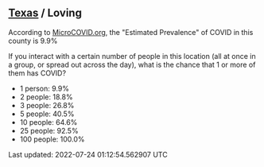 
## [Texas](/united-states/texas) / Loving

According to [MicroCOVID.org](http://microcovid.org),
the "Estimated Prevalence" of COVID in this county is 9.9%

If you interact with a certain number of people in this location
(all at once in a group, or spread out across the day), what is the chance that
1 or more of them has COVID?

- 1 person: 9.9%
- 2 people: 18.8%
- 3 people: 26.8%
- 5 people: 40.5%
- 10 people: 64.6%
- 25 people: 92.5%
- 100 people: 100.0%

Last updated: 2022-07-24 01:12:54.562907 UTC
